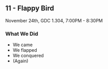 ## 11 - Flappy Bird

November 24th, GDC 1.304, 7:00PM - 8:30PM

### What We Did

* We came
* We flapped
* We conquered
* (Again)
